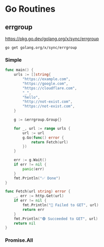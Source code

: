 # Go Routines

## errgroup

https://pkg.go.dev/golang.org/x/sync/errgroup

```shell
go get golang.org/x/sync/errgroup
```

### Simple

```go
func main() {
    urls := []string{
        "https://example.com",
        "https://google.com",
        "https://cloudflare.com",
        "_",
        "hello",
        "http://not-exist.com",
        "https://not-exist.com",
    }

    g := &errgroup.Group{}

    for _, url := range urls {
        url := url
        g.Go(func() error {
            return Fetch(url)
        })
    }

    err := g.Wait()
    if err != nil {
        panic(err)
    }
    fmt.Println("✅ Done")
}

func Fetch(url string) error {
    _, err := http.Get(url)
    if err != nil {
        fmt.Println("🔴 Failed to GET", url)
        return err
    }
    fmt.Println("🟢 Succeeded to GET", url)
    return nil
}
```

### Promise.All

```go

```
